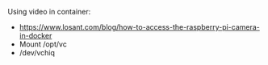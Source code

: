 

Using video in container:
- https://www.losant.com/blog/how-to-access-the-raspberry-pi-camera-in-docker
- Mount /opt/vc
- /dev/vchiq